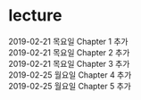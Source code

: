 # lecture
  
2019-02-21 목요일 Chapter 1 추가  
2019-02-21 목요일 Chapter 2 추가  
2019-02-21 목요일 Chapter 3 추가  
2019-02-25 월요일 Chapter 4 추가  
2019-02-25 월요일 Chapter 5 추가  
